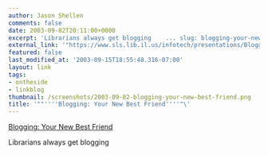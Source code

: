 ```yaml
---
author: Jason Shellen
comments: false
date: 2003-09-02T20:11:00+0000
excerpt: 'Librarians always get blogging    ... slug: blogging-your-new-best-friend'
external_link: '"https://www.sls.lib.il.us/infotech/presentations/Blogging20030227/\'
featured: false
last_modified_at: '2003-09-15T18:55:48.316-07:00'
layout: link
tags:
- ontheside
- linkblog
thumbnail: /screenshots/2003-09-02-blogging-your-new-best-friend.png
title: '""''''Blogging: Your New Best Friend''''"\'
---
```


[Blogging: Your New Best Friend](https://www.sls.lib.il.us/infotech/presentations/Blogging20030227/)

Librarians always get blogging
